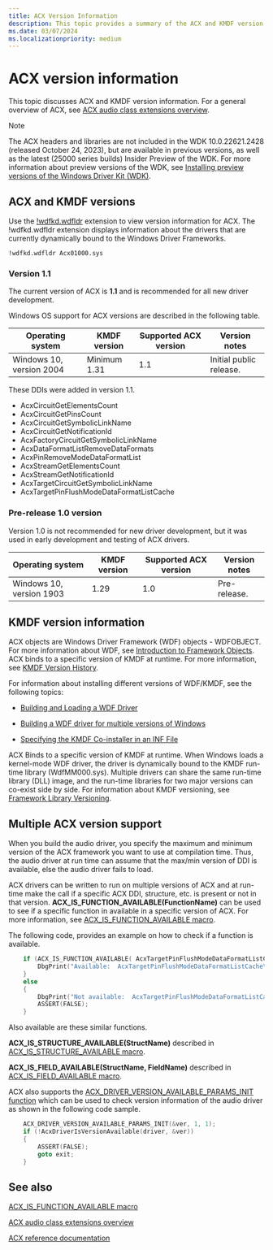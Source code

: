 ```yaml
---
title: ACX Version Information
description: This topic provides a summary of the ACX and KMDF version information 
ms.date: 03/07/2024
ms.localizationpriority: medium
---
```


# ACX version information

This topic discusses ACX and KMDF version information. For a general overview of ACX, see [ACX audio class extensions overview](acx-audio-class-extensions-overview.md).

>[!NOTE]
> The ACX headers and libraries are not included in the  WDK 10.0.22621.2428 (released October 24, 2023), but are available in previous versions, as well as the latest (25000 series builds) Insider Preview of the WDK. For more information about preview versions of the WDK, see [Installing preview versions of the Windows Driver Kit (WDK)](../installing-preview-versions-wdk.md).

## ACX and KMDF versions

Use the [!wdfkd.wdfldr](../debuggercmds/-wdfkd-wdfldr.md) extension  to view version information for ACX. The !wdfkd.wdfldr extension displays information about the drivers that are currently dynamically bound to the Windows Driver Frameworks.

```dbgcmd
!wdfkd.wdfldr Acx01000.sys
```

### Version 1.1

The current version of ACX is **1.1** and is recommended for all new driver development.

Windows OS support for ACX versions are described in the following table.

| Operating system         | KMDF version | Supported ACX version | Version notes           |
|--------------------------|--------------|-----------------------|-------------------------|
| Windows 10, version 2004 | Minimum 1.31 | 1.1                   | Initial public release. |

These DDIs were added in version 1.1.

- AcxCircuitGetElementsCount
- AcxCircuitGetPinsCount
- AcxCircuitGetSymbolicLinkName
- AcxCircuitGetNotificationId
- AcxFactoryCircuitGetSymbolicLinkName
- AcxDataFormatListRemoveDataFormats
- AcxPinRemoveModeDataFormatList
- AcxStreamGetElementsCount
- AcxStreamGetNotificationId
- AcxTargetCircuitGetSymbolicLinkName
- AcxTargetPinFlushModeDataFormatListCache

### Pre-release 1.0 version

Version 1.0 is not recommended for new driver development, but it was used in early development and testing of ACX drivers.

| Operating system         | KMDF version | Supported ACX version | Version notes |
|--------------------------|--------------|-----------------------|---------------|
| Windows 10, version 1903 | 1.29         | 1.0                   | Pre-release.  |

## KMDF version information

ACX objects are Windows Driver Framework (WDF) objects - WDFOBJECT. For more information about WDF, see [Introduction to Framework Objects](../wdf/introduction-to-framework-objects.md). ACX binds to a specific version of KMDF at runtime. For more information, see [KMDF Version History](../wdf/kmdf-version-history.md).

For information about installing different versions of WDF/KMDF, see the following topics:

- [Building and Loading a WDF Driver](../wdf/building-and-loading-a-kmdf-driver.md#which-framework-version-should-i-use)

- [Building a WDF driver for multiple versions of Windows](../wdf/building-a-wdf-driver-for-multiple-versions-of-windows.md)

- [Specifying the KMDF Co-installer in an INF File](../wdf/installing-the-framework-s-co-installer.md)

ACX Binds to a specific version of KMDF at runtime. When Windows loads a kernel-mode WDF driver, the driver is dynamically bound to the KMDF run-time library (WdfMM000.sys). Multiple drivers can share the same run-time library (DLL) image, and the run-time libraries for two major versions can co-exist side by side. For information about KMDF versioning, see [Framework Library Versioning](../wdf/framework-library-versioning.md).

## Multiple ACX version support

When you build the audio driver, you specify the maximum and minimum version of the ACX framework you want to use at compilation time. Thus, the audio driver at run time can assume that the max/min version of DDI is available, else the audio driver fails to load.

ACX drivers can be written to run on multiple versions of ACX and at run-time make the call if a specific ACX DDI, structure, etc. is present or not in that version.  **ACX_IS_FUNCTION_AVAILABLE(FunctionName)** can be used to see if a specific function in available in a specific version of ACX. For more information, see [ACX_IS_FUNCTION_AVAILABLE macro](/windows-hardware/drivers/ddi/acxfuncenum/nf-acxfuncenum-acx_is_function_available).

The following code, provides an example on how to check if a function is available.

```cpp
    if (ACX_IS_FUNCTION_AVAILABLE( AcxTargetPinFlushModeDataFormatListCache)) {
        DbgPrint("Available:  AcxTargetPinFlushModeDataFormatListCache\n");
    }
    else
    {
        DbgPrint("Not available:  AcxTargetPinFlushModeDataFormatListCache\n");
        ASSERT(FALSE);
    }
```

Also available are these similar functions.

**ACX_IS_STRUCTURE_AVAILABLE(StructName)** described in [ACX_IS_STRUCTURE_AVAILABLE macro](/windows-hardware/drivers/ddi/acxfuncenum/nf-acxfuncenum-acx_is_structure_available).

**ACX_IS_FIELD_AVAILABLE(StructName, FieldName)** described in [ACX_IS_FIELD_AVAILABLE macro](/windows-hardware/drivers/ddi/acxfuncenum/nf-acxfuncenum-acx_is_field_available).

ACX also supports the [ACX_DRIVER_VERSION_AVAILABLE_PARAMS_INIT function](/windows-hardware/drivers/ddi/acxdriver/nf-acxdriver-acx_driver_version_available_params_init) which can be used to check version information of the audio driver as shown in the following code sample.

```cpp
    ACX_DRIVER_VERSION_AVAILABLE_PARAMS_INIT(&ver, 1, 1);
    if (!AcxDriverIsVersionAvailable(driver, &ver))
    {
        ASSERT(FALSE);
        goto exit;
    } 
```

## See also

[ACX_IS_FUNCTION_AVAILABLE macro](/windows-hardware/drivers/ddi/acxfuncenum/nf-acxfuncenum-acx_is_function_available)

[ACX audio class extensions overview](acx-audio-class-extensions-overview.md)

[ACX reference documentation](acx-reference.md)
